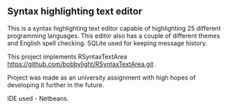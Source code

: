 ## Syntax highlighting text editor

This is a syntax highlighting text editor capable of highlighting 25 different programming languages. This editor also has a couple of different themes and English spell checking. SQLite used for keeping message history.

This project implements RSyntaxTextArea https://github.com/bobbylight/RSyntaxTextArea.git .

Project was made as an university assignment with high hopes of developing it further in the future.

IDE used - Netbeans.